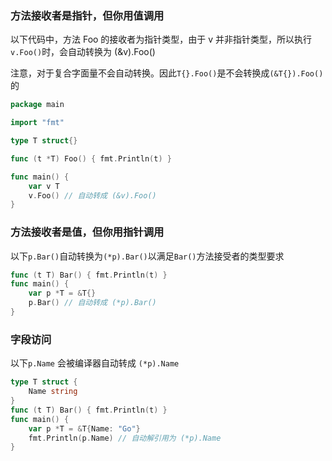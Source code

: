 ### 方法接收者是指针，但你用值调用

以下代码中，方法 Foo 的接收者为指针类型，由于 v 并非指针类型，所以执行`v.Foo()`时，会自动转换为 (&v).Foo()

注意，对于复合字面量不会自动转换。因此`T{}.Foo()`是不会转换成`(&T{}).Foo()`的

```go
package main

import "fmt"

type T struct{}

func (t *T) Foo() { fmt.Println(t) }

func main() {
	var v T
	v.Foo() // 自动转成 (&v).Foo()
}
```

### 方法接收者是值，但你用指针调用

以下`p.Bar()`自动转换为`(*p).Bar()`以满足`Bar()`方法接受者的类型要求

```go
func (t T) Bar() { fmt.Println(t) }
func main() {
	var p *T = &T{}
	p.Bar() // 自动转成 (*p).Bar()
}
```

### 字段访问

以下`p.Name` 会被编译器自动转成 `(*p).Name`

```go
type T struct {
	Name string
}
func (t T) Bar() { fmt.Println(t) }
func main() {
	var p *T = &T{Name: "Go"}
	fmt.Println(p.Name) // 自动解引用为 (*p).Name
}
```
